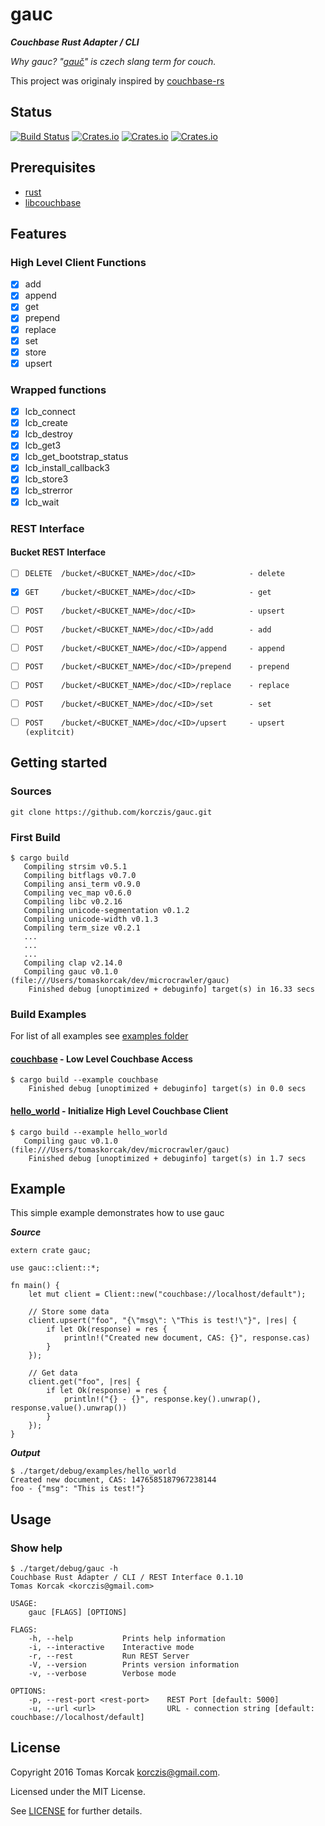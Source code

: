 # gauc

***Couchbase Rust Adapter / CLI***

*Why gauc? "[gauč](https://en.wiktionary.org/wiki/gau%C4%8D)" is czech slang term for couch.*

This project was originaly inspired by [couchbase-rs](https://github.com/daschl/couchbase-rs)

## Status

[![Build Status](https://travis-ci.org/ApolloCrawler/gauc.svg?branch=master)](https://travis-ci.org/ApolloCrawler/gauc)
[![Crates.io](https://img.shields.io/crates/v/gauc.svg)](https://crates.io/crates/gauc)
[![Crates.io](https://img.shields.io/crates/d/gauc.svg)](https://crates.io/crates/gauc)
[![Crates.io](https://img.shields.io/crates/dv/gauc.svg)](https://crates.io/crates/gauc)

## Prerequisites

- [rust](https://www.rust-lang.org/en-US/)
- [libcouchbase](https://github.com/couchbase/libcouchbase)

## Features

### High Level Client Functions

- [x] add
- [x] append
- [x] get
- [x] prepend
- [x] replace
- [x] set
- [x] store
- [x] upsert

### Wrapped functions

- [x] lcb_connect
- [x] lcb_create
- [x] lcb_destroy
- [x] lcb_get3
- [x] lcb_get_bootstrap_status
- [x] lcb_install_callback3
- [x] lcb_store3
- [x] lcb_strerror
- [x] lcb_wait

### REST Interface

#### Bucket REST Interface

- [ ] `DELETE  /bucket/<BUCKET_NAME>/doc/<ID>            - delete`
- [x] `GET     /bucket/<BUCKET_NAME>/doc/<ID>            - get`
- [ ] `POST    /bucket/<BUCKET_NAME>/doc/<ID>            - upsert`
- [ ] `POST    /bucket/<BUCKET_NAME>/doc/<ID>/add        - add`
- [ ] `POST    /bucket/<BUCKET_NAME>/doc/<ID>/append     - append`
- [ ] `POST    /bucket/<BUCKET_NAME>/doc/<ID>/prepend    - prepend`
- [ ] `POST    /bucket/<BUCKET_NAME>/doc/<ID>/replace    - replace`
- [ ] `POST    /bucket/<BUCKET_NAME>/doc/<ID>/set        - set`
- [ ] `POST    /bucket/<BUCKET_NAME>/doc/<ID>/upsert     - upsert (explitcit)`


## Getting started

### Sources

```
git clone https://github.com/korczis/gauc.git
```

### First Build

```
$ cargo build
   Compiling strsim v0.5.1
   Compiling bitflags v0.7.0
   Compiling ansi_term v0.9.0
   Compiling vec_map v0.6.0
   Compiling libc v0.2.16
   Compiling unicode-segmentation v0.1.2
   Compiling unicode-width v0.1.3
   Compiling term_size v0.2.1
   ...
   ...
   ...
   Compiling clap v2.14.0
   Compiling gauc v0.1.0 (file:///Users/tomaskorcak/dev/microcrawler/gauc)
    Finished debug [unoptimized + debuginfo] target(s) in 16.33 secs
```

### Build Examples

For list of all examples see [examples folder](https://github.com/korczis/gauc/tree/master/examples)

#### [couchbase](https://github.com/korczis/gauc/blob/master/examples/couchbase.rs) - Low Level Couchbase Access

```
$ cargo build --example couchbase
    Finished debug [unoptimized + debuginfo] target(s) in 0.0 secs
```

#### [hello_world](https://github.com/korczis/gauc/blob/master/examples/hello_world.rs) - Initialize High Level Couchbase Client

```
$ cargo build --example hello_world
   Compiling gauc v0.1.0 (file:///Users/tomaskorcak/dev/microcrawler/gauc)
    Finished debug [unoptimized + debuginfo] target(s) in 1.7 secs
```

## Example

This simple example demonstrates how to use gauc

***Source***

```
extern crate gauc;

use gauc::client::*;

fn main() {
    let mut client = Client::new("couchbase://localhost/default");

    // Store some data
    client.upsert("foo", "{\"msg\": \"This is test!\"}", |res| {
        if let Ok(response) = res {
            println!("Created new document, CAS: {}", response.cas)
        }
    });

    // Get data
    client.get("foo", |res| {
        if let Ok(response) = res {
            println!("{} - {}", response.key().unwrap(), response.value().unwrap())
        }
    });
}
```

***Output***

```
$ ./target/debug/examples/hello_world
Created new document, CAS: 1476585187967238144
foo - {"msg": "This is test!"}
```

## Usage

### Show help

```
$ ./target/debug/gauc -h
Couchbase Rust Adapter / CLI / REST Interface 0.1.10
Tomas Korcak <korczis@gmail.com>

USAGE:
    gauc [FLAGS] [OPTIONS]

FLAGS:
    -h, --help           Prints help information
    -i, --interactive    Interactive mode
    -r, --rest           Run REST Server
    -V, --version        Prints version information
    -v, --verbose        Verbose mode

OPTIONS:
    -p, --rest-port <rest-port>    REST Port [default: 5000]
    -u, --url <url>                URL - connection string [default: couchbase://localhost/default]
```

## License
Copyright 2016 Tomas Korcak <korczis@gmail.com>.

Licensed under the MIT License.

See [LICENSE](https://github.com/korczis/gauc/blob/master/LICENSE) for further details.
